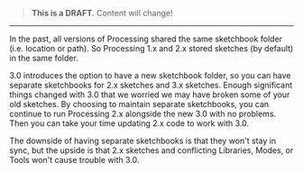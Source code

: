 > **This is a DRAFT.** Content will change!

***

In the past, all versions of Processing shared the same sketchbook folder (i.e. location or path). So Processing 1.x and 2.x stored sketches (by default) in the same folder.

3.0 introduces the option to have a new sketchbook folder, so you can have separate sketchbooks for 2.x sketches and 3.x sketches. Enough significant things changed with 3.0 that we worried we may have broken some of your old sketches. By choosing to maintain separate sketchbooks, you can continue to run Processing 2.x alongside the new 3.0 with no problems.  Then you can take your time updating 2.x code to work with 3.0.

The downside of having separate sketchbooks is that they won't stay in sync, but the upside is that 2.x sketches and conflicting Libraries, Modes, or Tools won't cause trouble with 3.0.